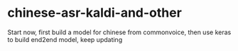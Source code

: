 # chinese-asr-kaldi-and-other
Start now, first build a model for chinese from commonvoice, then use keras to build end2end model, keep updating
